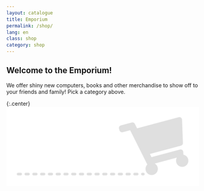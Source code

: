 ```yaml
---
layout: catalogue
title: Emporium
permalink: /shop/
lang: en
class: shop
category: shop
---
```



## Welcome to the Emporium!

We offer shiny new computers, books and other merchandise to show off to your
friends and family! Pick a category above.

{:.center}
![A shopping trolley with Ubuntu MATE Merchandise](/images/shop/shop.svg)
